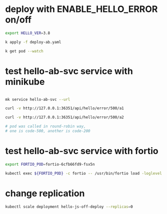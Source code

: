 # deploy with ENABLE_HELLO_ERROR on/off

``` sh
export HELLO_VER=3.8

k apply -f deploy-ab.yaml

k get pod --watch

```

# test hello-ab-svc service with minikube

```sh

mk service hello-ab-svc --url

curl -v http://127.0.0.1:36351/api/hello/error/500/a1

curl -v http://127.0.0.1:36351/api/hello/error/500/a2

# pod was called in round-robin way, 
# one is code-500, another is code-200

```

# test hello-ab-svc service with fortio

```sh
export FORTIO_POD=fortio-6cfb66fd9-fsx5n

kubectl exec ${FORTIO_POD} -c fortio -- /usr/bin/fortio load -loglevel Warning -n 30  http://hello-ab-svc:3000/api/hello/error/500/a

```

# change replication 
```sh
kubectl scale deployment hello-js-off-deploy --replicas=0
```